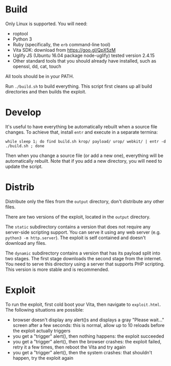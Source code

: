 # Build

Only Linux is supported. You will need:

* roptool
* Python 3
* Ruby (specifically, the `erb` command-line tool)
* Vita SDK: download from https://goo.gl/QpX5zM
* Uglify JS (Ubuntu 16.04 package node-uglify) tested version 2.4.15
* Other standard tools that you should already have installed, such as openssl, dd, cat, touch

All tools should be in your PATH.

Run `./build.sh` to build everything. This script first cleans up all build directories and then builds the exploit.

# Develop

It's useful to have everything be automatically rebuilt when a source file changes. To achieve that, install `entr` and execute in a separate termina:

```
while sleep 1; do find build.sh krop/ payload/ urop/ webkit/ | entr -d ./build.sh ; done
```

Then when you change a source file (or add a new one), everything will be automatically rebuilt. Note that if you add a new directory, you will need to update the script.

# Distrib

Distribute only the files from the `output` directory, don't distribute any other files.

There are two versions of the exploit, located in the `output` directory.

The `static` subdirectory contains a version that does not require any server-side scripting support. You can serve it using any web server (e.g. `python3 -m http.server`). The exploit is self contained and doesn't download any files.

The `dynamic` subdirectory contains a version that has its payload split into two stages. The first stage downloads the second stage from the internet. You need to serve this directory using a server that supports PHP scripting. This version is more stable and is recommended.

# Exploit

To run the exploit, first cold boot your Vita, then navigate to `exploit.html`. The following situations are possible:

* browser doesn't display any alert()s and displays a gray "Please wait..." screen after a few seconds: this is normal, allow up to 10 reloads before the exploit actually triggers
* you get a "trigger" alert(), then nothing happens: the exploit succeeded
* you get a "trigger" alert(), then the browser crashes: the exploit failed, retry it a few times, then reboot the Vita and try again
* you get a "trigger" alert(), then the system crashes: that shouldn't happen, try the exploit again
